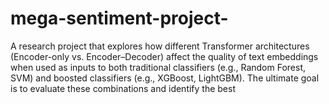# mega-sentiment-project-
A research project that explores how different Transformer architectures (Encoder-only vs. Encoder–Decoder) affect the quality of text embeddings when used as inputs to both traditional classifiers (e.g., Random Forest, SVM) and boosted classifiers (e.g., XGBoost, LightGBM). The ultimate goal is to evaluate these combinations and identify the best
